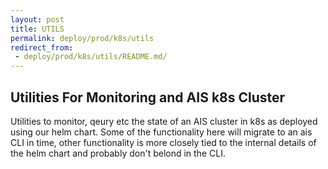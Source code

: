 ```yaml
---
layout: post
title: UTILS
permalink: deploy/prod/k8s/utils
redirect_from:
 - deploy/prod/k8s/utils/README.md/
---
```


## Utilities For Monitoring and AIS k8s Cluster

Utilities to monitor, qeury etc the state of an AIS cluster in k8s as deployed
using our helm chart. Some of the functionality here will migrate to an ais CLI
in time, other functionality is more closely tied to the internal details of the
helm chart and probably don't belond in the CLI.
